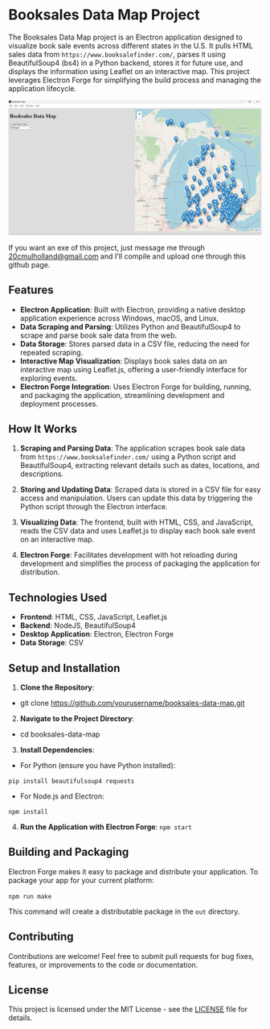 # Booksales Data Map Project

The Booksales Data Map project is an Electron application designed to visualize book sale events across different states in the U.S. It pulls HTML sales data from `https://www.booksalefinder.com/`, parses it using BeautifulSoup4 (bs4) in a Python backend, stores it for future use, and displays the information using Leaflet on an interactive map. This project leverages Electron Forge for simplifying the build process and managing the application lifecycle.

![Example of all Michigan book sales shown in app](./image.png)

If you want an exe of this project, just message me through 20cmulholland@gmail.com and I'll compile and upload one through this github page.

## Features

- **Electron Application**: Built with Electron, providing a native desktop application experience across Windows, macOS, and Linux.
- **Data Scraping and Parsing**: Utilizes Python and BeautifulSoup4 to scrape and parse book sale data from the web.
- **Data Storage**: Stores parsed data in a CSV file, reducing the need for repeated scraping.
- **Interactive Map Visualization**: Displays book sales data on an interactive map using Leaflet.js, offering a user-friendly interface for exploring events.
- **Electron Forge Integration**: Uses Electron Forge for building, running, and packaging the application, streamlining development and deployment processes.

## How It Works

1. **Scraping and Parsing Data**: The application scrapes book sale data from `https://www.booksalefinder.com/` using a Python script and BeautifulSoup4, extracting relevant details such as dates, locations, and descriptions.

2. **Storing and Updating Data**: Scraped data is stored in a CSV file for easy access and manipulation. Users can update this data by triggering the Python script through the Electron interface.

3. **Visualizing Data**: The frontend, built with HTML, CSS, and JavaScript, reads the CSV data and uses Leaflet.js to display each book sale event on an interactive map.

4. **Electron Forge**: Facilitates development with hot reloading during development and simplifies the process of packaging the application for distribution.

## Technologies Used

- **Frontend**: HTML, CSS, JavaScript, Leaflet.js
- **Backend**: NodeJS, BeautifulSoup4
- **Desktop Application**: Electron, Electron Forge
- **Data Storage**: CSV

## Setup and Installation

1. **Clone the Repository**:
  - git clone https://github.com/yourusername/booksales-data-map.git

2. **Navigate to the Project Directory**:
  - cd booksales-data-map
3. **Install Dependencies**:
  - For Python (ensure you have Python installed):
  ```
pip install beautifulsoup4 requests
  ```
  - For Node.js and Electron:
  ```
npm install
  ```
4. **Run the Application with Electron Forge**:
```npm start```
  
## Building and Packaging

Electron Forge makes it easy to package and distribute your application. To package your app for your current platform:

```npm run make```

This command will create a distributable package in the `out` directory.

## Contributing

Contributions are welcome! Feel free to submit pull requests for bug fixes, features, or improvements to the code or documentation.

## License

This project is licensed under the MIT License - see the [LICENSE](LICENSE) file for details.

